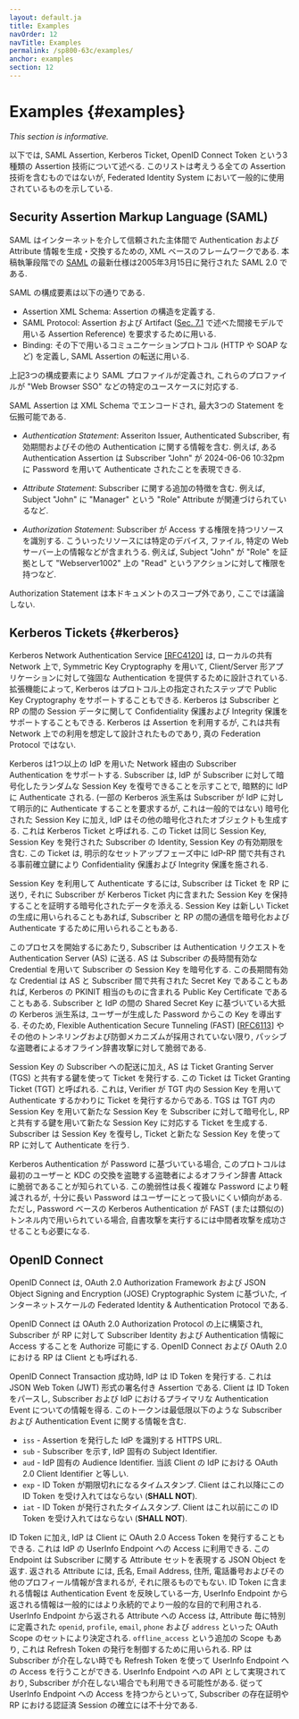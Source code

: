 ```yaml
---
layout: default.ja
title: Examples
navOrder: 12
navTitle: Examples
permalink: /sp800-63c/examples/
anchor: examples
section: 12
---
```


# Examples {#examples}

*This section is informative.*

<!--
Three types of assertion technologies are discussed below: SAML assertions, Kerberos tickets, and OpenID Connect tokens. This list is not inclusive of all possible assertion technologies, but does represent those commonly used in federated identity systems.
-->

以下では, SAML Assertion, Kerberos Ticket, OpenID Connect Token という3種類の Assertion 技術について述べる.
このリストは考えうる全ての Assertion 技術を含むものではないが, Federated Identity System において一般的に使用されているものを示している.

## Security Assertion Markup Language (SAML)

<!--
SAML is an XML-based framework for creating and exchanging authentication and attribute information between trusted entities over the internet. As of this writing, the latest specification for [SAML](references.md#ref-SAML) is SAML v2.0, issued 15 March 2005.
-->

SAML はインターネットを介して信頼された主体間で Authentication および Attribute 情報を生成・交換するための, XML ベースのフレームワークである.
本稿執筆段階での [SAML](references.md#ref-SAML) の最新仕様は2005年3月15日に発行された SAML 2.0 である.

<!--
The building blocks of SAML include:
-->

SAML の構成要素は以下の通りである.

<!--
- The Assertions XML schema, which defines the structure of the assertion.
- The SAML Protocols, which are used to request assertions and artifacts (the assertion references used in the indirect model described in [Sec. 7.1](sec7_presentation.md#back-channel)).
- The Bindings, which define the underlying communication protocols (such as HTTP or SOAP), and can be used to transport the SAML assertions.
-->

- Assertion XML Schema: Assertion の構造を定義する.
- SAML Protocol: Assertion および Artifact ([Sec. 7.1](sec7_presentation.md#back-channel) で述べた間接モデルで用いる Assertion Reference) を要求するために用いる.
- Binding: その下で用いるコミュニケーションプロトコル (HTTP や SOAP など) を定義し, SAML Assertion の転送に用いる.

<!--
The three components above define a SAML profile that corresponds to a particular use case such as "Web Browser SSO".
-->

上記3つの構成要素により SAML プロファイルが定義され, これらのプロファイルが "Web Browser SSO" などの特定のユースケースに対応する.

<!--
SAML Assertions are encoded in an XML schema and can carry up to three types of statements:
-->

SAML Assertion は XML Schema でエンコードされ, 最大3つの Statement を伝搬可能である.

<!--
-   *Authentication statements* include information about the assertion issuer, the authenticated subscriber, validity period, and other authentication information. For example, an Authentication Assertion would state the subscriber "John" was authenticated using a password at 10:32pm on 06-06-2004.
-->

- *Authentication Statement*: Asseriton Issuer, Authenticated Subscriber, 有効期間およびその他の Authentication に関する情報を含む. 例えば, ある Authentication Assertion は Subscriber "John" が 2024-06-06 10:32pm に Password を用いて Authenticate されたことを表現できる.

<!--
-   *Attribute statements* contain specific additional characteristics related to the subscriber. For example, subject "John" is associated with attribute "Role" with value "Manager".
-->

- *Attribute Statement*: Subscriber に関する追加の特徴を含む. 例えば, Subject "John" に "Manager" という "Role" Attribute が関連づけられているなど.

<!--
-   *Authorization statements* identify the resources the subscriber has permission to access. These resources may include specific devices, files, and information on specific web servers. For example, subject "John" for action "Read" on "Webserver1002" given evidence "Role".
-->

- *Authorization Statement*: Subscriber が Access する権限を持つリソースを識別する. こういったリソースには特定のデバイス, ファイル, 特定の Web サーバー上の情報などが含まれうる. 例えば, Subject "John" が "Role" を証拠として "Webserver1002" 上の "Read" というアクションに対して権限を持つなど.

<!--
Authorization statements are beyond the scope of this document and will not be discussed.
-->

Authorization Statement は本ドキュメントのスコープ外であり, ここでは議論しない.

## Kerberos Tickets  {#kerberos}

<!--
The Kerberos Network Authentication Service [[RFC4120]](references.md#ref-RFC4120) was designed to provide strong authentication for client/server applications using symmetric-key cryptography on a local, shared network. Extensions to Kerberos can support the use of public key cryptography for selected steps of the protocol. Kerberos also supports confidentiality and integrity protection of session data between the subscriber and the RP. Even though Kerberos uses assertions, it was designed for use on shared networks and, therefore, is not truly a federation protocol.
-->

Kerberos Network Authentication Service [[RFC4120]](references.md#ref-RFC4120) は, ローカルの共有 Network 上で, Symmetric Key Cryptography を用いて, Client/Server 形アプリケーションに対して強固な Authentication を提供するために設計されている.
拡張機能によって, Kerberos はプロトコル上の指定されたステップで Public Key Cryptography をサポートすることもできる.
Kerberos は Subscriber と RP の間の Session データに関して Confidentiality 保護および Integrity 保護をサポートすることもできる.
Kerberos は Assertion を利用するが, これは共有 Network 上での利用を想定して設計されたものであり, 真の Federation Protocol ではない.

<!--
Kerberos supports authentication of a subscriber over a network using one or more IdPs. The subscriber implicitly authenticates to the IdP by demonstrating the ability to decrypt a random session key encrypted for the subscriber by the IdP. (Some Kerberos variants also require the subscriber to explicitly authenticate to the IdP, but this is not universal.) In addition to the encrypted session key, the IdP also generates another encrypted object called a Kerberos ticket. The ticket contains the same session key, the identity of the subscriber to whom the session key was issued, and an expiration time after which the session key is no longer valid. The ticket is confidentiality and integrity protected by a pre-established key that is shared between the IdP and the RP during an explicit setup phase.
-->

Kerberos は1つ以上の IdP を用いた Network 経由の Subscriber Authentication をサポートする.
Subscriber は, IdP が Subscriber に対して暗号化したランダムな Session Key を復号できることを示すことで, 暗黙的に IdP に Authenticate される.
(一部の Kerberos 派生系は Subscriber が IdP に対して明示的に Authenticate することを要求するが, これは一般的ではない)
暗号化された Session Key に加え, IdP はその他の暗号化されたオブジェクトも生成する. これは Kerberos Ticket と呼ばれる.
この Ticket は同じ Session Key, Session Key を発行された Subscriber の Identity, Session Key の有効期限を含む.
この Ticket は, 明示的なセットアップフェーズ中に IdP-RP 間で共有される事前確立鍵により Confidentiality 保護および Integrity 保護を施される.

<!--
To authenticate using the session key, the subscriber sends the ticket to the RP along with encrypted data that proves that the subscriber possesses the session key embedded within the Kerberos ticket. Session keys are either used to generate new tickets or to encrypt and authenticate communications between the subscriber and the RP.
-->

Session Key を利用して Authenticate するには, Subscriber は Ticket を RP に送り, それに Subscriber が Kerberos Ticket 内に含まれた Session Key を保持することを証明する暗号化されたデータを添える.
Session Key は新しい Ticket の生成に用いられることもあれば, Subscriber と RP の間の通信を暗号化および Authenticate するために用いられることもある.

<!--
To begin the process, the subscriber sends an authentication request to the Authentication Server (AS). The AS encrypts a session key for the subscriber using the subscriber's long-term credential. The long-term credential may either be a secret key shared between the AS and the subscriber, or in the PKINIT variant of Kerberos, a public key certificate. Most variants of Kerberos based on a shared secret key between the subscriber and IdP derive this key from a user-generated password. As such, they are vulnerable to offline dictionary attacks by passive eavesdroppers, unless Flexible Authentication Secure Tunneling (FAST) \[[RFC6113](references.md#ref-RFC6113)\] or some other tunneling and armoring mechanism is used.
-->

このプロセスを開始するにあたり, Subscriber は Authentication リクエストを Authentication Server (AS) に送る.
AS は Subscriber の長時間有効な Credential を用いて Subscriber の Session Key を暗号化する.
この長期間有効な Credential は AS と Subscriber 間で共有された Secret Key であることもあれば, Kerberos の PKINIT 相当のものに含まれる Public Key Certificate であることもある.
Subscriber と IdP の間の Shared Secret Key に基づいている大抵の Kerberos 派生系は, ユーザーが生成した Password からこの Key を導出する.
そのため, Flexible Authentication Secure Tunneling (FAST) \[[RFC6113](references.md#ref-RFC6113)\] やその他のトンネリングおよび防御メカニズムが採用されていない限り, パッシブな盗聴者によるオフライン辞書攻撃に対して脆弱である.

<!--
In addition to delivering the session key to the subscriber, the AS also issues a ticket using a key it shares with the Ticket Granting Server (TGS). This ticket is referred to as a Ticket Granting Ticket (TGT), since the verifier uses the session key in the TGT to issue tickets rather than to explicitly authenticate the verifier. The TGS uses the session key in the TGT to encrypt a new session key for the subscriber and uses a key it shares with the RP to generate a ticket corresponding to the new session key. The subscriber decrypts the session key and uses the ticket and the new session key together to authenticate to the RP.
-->

Session Key の Subscriber への配送に加え, AS は Ticket Granting Server (TGS) と共有する鍵を使って Ticket を発行する.
この Ticket は Ticket Granting Ticket (TGT) と呼ばれる. これは, Verifier が TGT 内の Session Key を用いて Authenticate するかわりに Ticket を発行するからである.
TGS は TGT 内の Session Key を用いて新たな Session Key を Subscriber に対して暗号化し, RP と共有する鍵を用いて新たな Session Key に対応する Ticket を生成する.
Subscriber は Session Key を復号し, Ticket と新たな Session Key を使って RP に対して Authenticate を行う.

<!--
When Kerberos authentication is based on passwords, the protocol is known to be vulnerable to offline dictionary attacks by eavesdroppers who capture the initial user-to-KDC exchange. Longer password length and complexity provide some mitigation to this vulnerability, although sufficiently long passwords tend to be cumbersome for users. However, when Kerberos password-based authentication is used in a FAST (or similar) tunnel, a successful attacker-in-the-middle attack is additionally required in order to perform the dictionary attack.
-->

Kerberos Authentication が Password に基づいている場合, このプロトコルは最初のユーザーと KDC の交換を盗聴する盗聴者によるオフライン辞書 Attack に脆弱であることが知られている.
この脆弱性は長く複雑な Password により軽減されるが, 十分に長い Password はユーザーにとって扱いにくい傾向がある.
ただし, Password ベースの Kerberos Authentication が FAST (または類似の) トンネル内で用いられている場合, 自書攻撃を実行するには中間者攻撃を成功させることも必要になる.

## OpenID Connect

<!--
OpenID Connect \[[OIDC](references.md#ref-OIDC)\] is an internet-scale federated identity and authentication protocol built on top of the OAuth 2.0 authorization framework and the JSON Object Signing and Encryption (JOSE) cryptographic system.
-->

OpenID Connect は, OAuth 2.0 Authorization Framework および JSON Object Signing and Encryption (JOSE) Cryptographic System に基づいた, インターネットスケールの Federated Identity & Authentication Protocol である.

<!--
OpenID Connect builds on top of the OAuth 2.0 authorization protocol to enable the subscriber to authorize the RP to access the subscriber's identity and authentication information. The RP in both OpenID Connect and OAuth 2.0 is known as the client.
-->

OpenID Connect は OAuth 2.0 Authorization Protocol の上に構築され, Subscriber が RP に対して Subscriber Identity および Authentication 情報に Access することを Authorize 可能にする.
OpenID Connect および OAuth 2.0 における RP は Client とも呼ばれる.

<!--
In a successful OpenID Connect transaction, the IdP issues an ID Token, which is a signed assertion in JSON Web Token (JWT) format. The client parses the ID Token to learn about the subscriber and primary authentication event at the IdP. This token contains at minimum the following information about the subscriber and authentication event:
-->

OpenID Connect Transaction 成功時, IdP は ID Token を発行する. これは JSON Web Token (JWT) 形式の署名付き Assertion である.
Client は ID Token をパースし, Subscriber および IdP におけるプライマリな Authentication Event についての情報を得る.
このトークンは最低限以下のような Subscriber および Authentication Event に関する情報を含む.

<!--
 - `iss` - An HTTPS URL identifying the IdP that issued the assertion.
 - `sub` - An IdP-specific subject identifier representing the subscriber.
 - `aud` - An IdP-specific audience identifier, equal to the OAuth 2.0 client identifier of the client at the IdP.
 - `exp` - The timestamp at which the ID Token expires and after which **SHALL NOT** be accepted the client.
 - `iat` - The timestamp at which the ID Token was issued and before which **SHALL NOT** be accepted by the client.
-->

- `iss` - Assertion を発行した IdP を識別する HTTPS URL.
- `sub` - Subscriber を示す, IdP 固有の Subject Identifier.
- `aud` - IdP 固有の Audience Identifier. 当該 Client の IdP における OAuth 2.0 Client Identifier と等しい.
- `exp` - ID Token が期限切れになるタイムスタンプ. Client はこれ以降にこの ID Token を受け入れてはならない (**SHALL NOT**).
- `iat` - ID Token が発行されたタイムスタンプ. Client はこれ以前にこの ID Token を受け入れてはならない (**SHALL NOT**).

<!--
In addition to the ID Token, the IdP also issues the client an OAuth 2.0 access token which can be used to access the UserInfo Endpoint at the IdP. This endpoint returns a JSON object representing a set of attributes about the subscriber, including but not limited to their name, email address, physical address, phone number, and other profile information. While the information inside the ID Token is reflective of the authentication event, the information in the UserInfo Endpoint is generally more stable and could be more general purpose. Access to different attributes from the UserInfo Endpoint is governed by the use of a specially-defined set of OAuth scopes, `openid`, `profile`, `email`, `phone`, and `address`. An additional scope, `offline_access`, is used to govern the issuance of refresh tokens, which allow the RP to access the UserInfo Endpoint when the subscriber is not present. Access to the UserInfo Endpoint is structured as an API and may be available when the subscriber is not present. Therefore, access to the UserInfo Endpoint is not sufficient for proving a subscriber's presence and establishing an authenticated session at the RP.
-->

ID Token に加え, IdP は Client に OAuth 2.0 Access Token を発行することもできる. これは IdP の UserInfo Endpoint への Access に利用できる.
この Endpoint は Subscriber に関する Attribute セットを表現する JSON Object を返す.
返される Attribute には, 氏名, Email Address, 住所, 電話番号およびその他のプロフィール情報が含まれるが, それに限るものでもない.
ID Token に含まれる情報は Authentication Event を反映している一方, UserInfo Endpoint から返される情報は一般的にはより永続的でより一般的な目的で利用される.
UserInfo Endpoint から返される Attribute への Access は, Attribute 毎に特別に定義された `openid`, `profile`, `email`, `phone` および `address` といった OAuth Scope のセットにより決定される.
`offline_access` という追加の Scope もあり, これは Refresh Token の発行を制御するために用いられる.
RP は Subscriber が介在しない時でも Refresh Token を使って UserInfo Endpoint への Access を行うことができる.
UserInfo Endpoint への API として実現されており, Subscriber が介在しない場合でも利用できる可能性がある.
従って UserInfo Endpoint への Access を持つからといって, Subscriber の存在証明や RP における認証済 Session の確立には不十分である.
